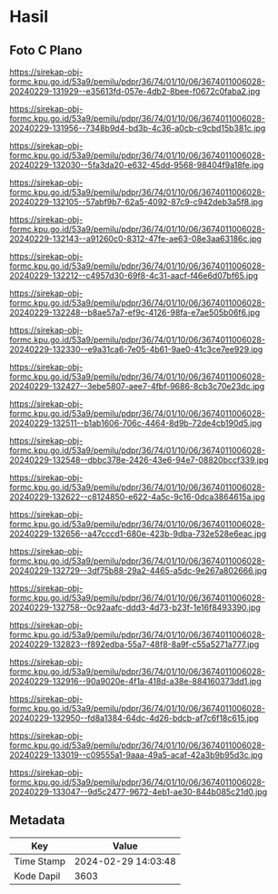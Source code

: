 # Hasil

## Foto C Plano

https://sirekap-obj-formc.kpu.go.id/53a9/pemilu/pdpr/36/74/01/10/06/3674011006028-20240229-131929--e35613fd-057e-4db2-8bee-f0672c0faba2.jpg

https://sirekap-obj-formc.kpu.go.id/53a9/pemilu/pdpr/36/74/01/10/06/3674011006028-20240229-131956--7348b9d4-bd3b-4c36-a0cb-c9cbd15b381c.jpg

https://sirekap-obj-formc.kpu.go.id/53a9/pemilu/pdpr/36/74/01/10/06/3674011006028-20240229-132030--5fa3da20-e632-45dd-9568-98404f9a18fe.jpg

https://sirekap-obj-formc.kpu.go.id/53a9/pemilu/pdpr/36/74/01/10/06/3674011006028-20240229-132105--57abf9b7-62a5-4092-87c9-c942deb3a5f8.jpg

https://sirekap-obj-formc.kpu.go.id/53a9/pemilu/pdpr/36/74/01/10/06/3674011006028-20240229-132143--a91260c0-8312-47fe-ae63-08e3aa63186c.jpg

https://sirekap-obj-formc.kpu.go.id/53a9/pemilu/pdpr/36/74/01/10/06/3674011006028-20240229-132212--c4957d30-69f8-4c31-aacf-f46e6d07bf65.jpg

https://sirekap-obj-formc.kpu.go.id/53a9/pemilu/pdpr/36/74/01/10/06/3674011006028-20240229-132248--b8ae57a7-ef9c-4126-98fa-e7ae505b06f6.jpg

https://sirekap-obj-formc.kpu.go.id/53a9/pemilu/pdpr/36/74/01/10/06/3674011006028-20240229-132330--e9a31ca6-7e05-4b61-9ae0-41c3ce7ee929.jpg

https://sirekap-obj-formc.kpu.go.id/53a9/pemilu/pdpr/36/74/01/10/06/3674011006028-20240229-132427--3ebe5807-aee7-4fbf-9686-8cb3c70e23dc.jpg

https://sirekap-obj-formc.kpu.go.id/53a9/pemilu/pdpr/36/74/01/10/06/3674011006028-20240229-132511--b1ab1606-706c-4464-8d9b-72de4cb190d5.jpg

https://sirekap-obj-formc.kpu.go.id/53a9/pemilu/pdpr/36/74/01/10/06/3674011006028-20240229-132548--dbbc378e-2426-43e6-94e7-08820bccf339.jpg

https://sirekap-obj-formc.kpu.go.id/53a9/pemilu/pdpr/36/74/01/10/06/3674011006028-20240229-132622--c8124850-e622-4a5c-9c16-0dca3864615a.jpg

https://sirekap-obj-formc.kpu.go.id/53a9/pemilu/pdpr/36/74/01/10/06/3674011006028-20240229-132656--a47cccd1-680e-423b-9dba-732e528e6eac.jpg

https://sirekap-obj-formc.kpu.go.id/53a9/pemilu/pdpr/36/74/01/10/06/3674011006028-20240229-132729--3df75b88-29a2-4465-a5dc-9e267a802666.jpg

https://sirekap-obj-formc.kpu.go.id/53a9/pemilu/pdpr/36/74/01/10/06/3674011006028-20240229-132758--0c92aafc-ddd3-4d73-b23f-1e16f8493390.jpg

https://sirekap-obj-formc.kpu.go.id/53a9/pemilu/pdpr/36/74/01/10/06/3674011006028-20240229-132823--f892edba-55a7-48f8-8a9f-c55a5271a777.jpg

https://sirekap-obj-formc.kpu.go.id/53a9/pemilu/pdpr/36/74/01/10/06/3674011006028-20240229-132916--90a9020e-4f1a-418d-a38e-884160373dd1.jpg

https://sirekap-obj-formc.kpu.go.id/53a9/pemilu/pdpr/36/74/01/10/06/3674011006028-20240229-132950--fd8a1384-64dc-4d26-bdcb-af7c6f18c615.jpg

https://sirekap-obj-formc.kpu.go.id/53a9/pemilu/pdpr/36/74/01/10/06/3674011006028-20240229-133019--c09555a1-9aaa-49a5-acaf-42a3b9b95d3c.jpg

https://sirekap-obj-formc.kpu.go.id/53a9/pemilu/pdpr/36/74/01/10/06/3674011006028-20240229-133047--9d5c2477-9672-4eb1-ae30-844b085c21d0.jpg


## Metadata

| Key        | Value               |
| ---------- | ------------------- |
| Time Stamp | 2024-02-29 14:03:48 |
| Kode Dapil | 3603                |



